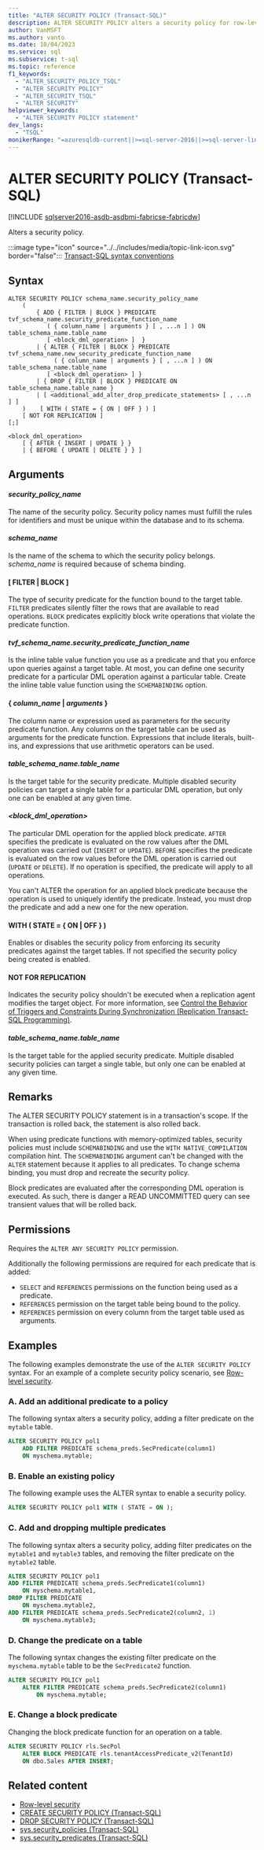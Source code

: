 ```yaml
---
title: "ALTER SECURITY POLICY (Transact-SQL)"
description: ALTER SECURITY POLICY alters a security policy for row-level security.
author: VanMSFT
ms.author: vanto
ms.date: 10/04/2023
ms.service: sql
ms.subservice: t-sql
ms.topic: reference
f1_keywords:
  - "ALTER_SECURITY_POLICY_TSQL"
  - "ALTER SECURITY POLICY"
  - "ALTER_SECURITY_TSQL"
  - "ALTER SECURITY"
helpviewer_keywords:
  - "ALTER SECURITY POLICY statement"
dev_langs:
  - "TSQL"
monikerRange: "=azuresqldb-current||>=sql-server-2016||>=sql-server-linux-2017||=azuresqldb-mi-current||=fabric"
---
```

# ALTER SECURITY POLICY (Transact-SQL)

[!INCLUDE [sqlserver2016-asdb-asdbmi-fabricse-fabricdw](../../includes/applies-to-version/sqlserver2016-asdb-asdbmi-fabricse-fabricdw.md)]

Alters a security policy.  
  
:::image type="icon" source="../../includes/media/topic-link-icon.svg" border="false"::: [Transact-SQL syntax conventions](../../t-sql/language-elements/transact-sql-syntax-conventions-transact-sql.md) 
  
## Syntax

  
```syntaxsql
ALTER SECURITY POLICY schema_name.security_policy_name   
    (  
        { ADD { FILTER | BLOCK } PREDICATE tvf_schema_name.security_predicate_function_name   
           ( { column_name | arguments } [ , ...n ] ) ON table_schema_name.table_name   
           [ <block_dml_operation> ]  }   
        | { ALTER { FILTER | BLOCK } PREDICATE tvf_schema_name.new_security_predicate_function_name   
             ( { column_name | arguments } [ , ...n ] ) ON table_schema_name.table_name   
           [ <block_dml_operation> ] }  
        | { DROP { FILTER | BLOCK } PREDICATE ON table_schema_name.table_name }   
        | [ <additional_add_alter_drop_predicate_statements> [ , ...n ] ]  
    )    [ WITH ( STATE = { ON | OFF } ) ]  
    [ NOT FOR REPLICATION ]  
[;]  
  
<block_dml_operation>  
    [ { AFTER { INSERT | UPDATE } }   
    | { BEFORE { UPDATE | DELETE } } ]  
```  

## Arguments

#### *security_policy_name*

The name of the security policy. Security policy names must fulfill the rules for identifiers and must be unique within the database and to its schema.  
  
#### *schema_name*

Is the name of the schema to which the security policy belongs. *schema_name* is required because of schema binding.  
  
#### [ FILTER | BLOCK ]  

The type of security predicate for the function bound to the target table. `FILTER` predicates silently filter the rows that are available to read operations. `BLOCK` predicates explicitly block write operations that violate the predicate function.  
  
#### *tvf_schema_name*.*security_predicate_function_name*

Is the inline table value function you use as a predicate and that you enforce upon queries against a target table. At most, you can define one security predicate for a particular DML operation against a particular table. Create the inline table value function using the `SCHEMABINDING` option.  
  
#### { *column_name* | *arguments* }

The column name or expression used as parameters for the security predicate function. Any columns on the target table can be used as arguments for the predicate function. Expressions that include literals, built-ins, and expressions that use arithmetic operators can be used.  
  
#### *table_schema_name.table_name*

Is the target table for the security predicate. Multiple disabled security policies can target a single table for a particular DML operation, but only one can be enabled at any given time.  
  
#### *<block_dml_operation>*  

The particular DML operation for the applied block predicate. `AFTER` specifies the predicate is evaluated on the row values after the DML operation was carried out (`INSERT` or `UPDATE`). `BEFORE` specifies the predicate is evaluated on the row values before the DML operation is carried out (`UPDATE` or `DELETE`). If no operation is specified, the predicate will apply to all operations.  
  
You can't ALTER the operation for an applied block predicate because the operation is used to uniquely identify the predicate. Instead, you must drop the predicate and add a new one for the new operation.  
  
#### WITH ( STATE = { ON | OFF } )  

Enables or disables the security policy from enforcing its security predicates against the target tables. If not specified the security policy being created is enabled.  
  
#### NOT FOR REPLICATION  

Indicates the security policy shouldn't be executed when a replication agent modifies the target object. For more information, see [Control the Behavior of Triggers and Constraints During Synchronization (Replication Transact-SQL Programming)](../../relational-databases/replication/control-behavior-of-triggers-and-constraints-in-synchronization.md).  
  
#### *table_schema_name.table_name*

Is the target table for the applied security predicate. Multiple disabled security policies can target a single table, but only one can be enabled at any given time.  
  
## Remarks

The ALTER SECURITY POLICY statement is in a transaction's scope. If the transaction is rolled back, the statement is also rolled back.  
  
When using predicate functions with memory-optimized tables, security policies must include `SCHEMABINDING` and use the `WITH NATIVE_COMPILATION` compilation hint. The `SCHEMABINDING` argument can't be changed with the `ALTER` statement because it applies to all predicates. To change schema binding, you must drop and recreate the security policy.  
  
Block predicates are evaluated after the corresponding DML operation is executed. As such, there is danger a READ UNCOMMITTED query can see transient values that will be rolled back.  
  
## Permissions

Requires the `ALTER ANY SECURITY POLICY` permission.  

  
Additionally the following permissions are required for each predicate that is added:  
  
- `SELECT` and `REFERENCES` permissions on the function being used as a predicate.  
- `REFERENCES` permission on the target table being bound to the policy.  
- `REFERENCES` permission on every column from the target table used as arguments.  
  
## Examples

The following examples demonstrate the use of the `ALTER SECURITY POLICY` syntax. For an example of a complete security policy scenario, see [Row-level security](../../relational-databases/security/row-level-security.md).  

  
### A. Add an additional predicate to a policy

The following syntax alters a security policy, adding a filter predicate on the `mytable` table.  
  
```sql  
ALTER SECURITY POLICY pol1   
    ADD FILTER PREDICATE schema_preds.SecPredicate(column1)   
    ON myschema.mytable;  
```  
  
### B. Enable an existing policy

The following example uses the ALTER syntax to enable a security policy.  
  
```sql  
ALTER SECURITY POLICY pol1 WITH ( STATE = ON );  
```  
  
### C. Add and dropping multiple predicates

The following syntax alters a security policy, adding filter predicates on the `mytable1` and `mytable3` tables, and removing the filter predicate on the `mytable2` table.  
  
```sql  
ALTER SECURITY POLICY pol1  
ADD FILTER PREDICATE schema_preds.SecPredicate1(column1)   
    ON myschema.mytable1,  
DROP FILTER PREDICATE   
    ON myschema.mytable2,  
ADD FILTER PREDICATE schema_preds.SecPredicate2(column2, 1)   
    ON myschema.mytable3;  
```  
  
### D. Change the predicate on a table

The following syntax changes the existing filter predicate on the `myschema.mytable` table to be the `SecPredicate2` function.  
  
```sql  
ALTER SECURITY POLICY pol1  
    ALTER FILTER PREDICATE schema_preds.SecPredicate2(column1)  
        ON myschema.mytable;  
```  
  
### E. Change a block predicate

Changing the block predicate function for an operation on a table.  
  
```sql 
ALTER SECURITY POLICY rls.SecPol  
    ALTER BLOCK PREDICATE rls.tenantAccessPredicate_v2(TenantId) 
    ON dbo.Sales AFTER INSERT;  
```  
  
## Related content

- [Row-level security](../../relational-databases/security/row-level-security.md)
- [CREATE SECURITY POLICY (Transact-SQL)](../../t-sql/statements/create-security-policy-transact-sql.md)   
- [DROP SECURITY POLICY (Transact-SQL)](../../t-sql/statements/drop-security-policy-transact-sql.md)   
- [sys.security_policies (Transact-SQL)](../../relational-databases/system-catalog-views/sys-security-policies-transact-sql.md)   
- [sys.security_predicates (Transact-SQL)](../../relational-databases/system-catalog-views/sys-security-predicates-transact-sql.md)  
  
  
